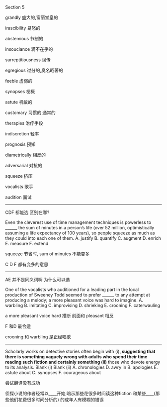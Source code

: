 Section 5

grandly	盛大的,富丽堂皇的

irascibility	易怒的

abstemious	节制的

insouciance	满不在乎的

surreptitiousness	误传

egregious	过分的,臭名昭著的

feeble	虚弱的

synopses	梗概

astute	机敏的

customary	习惯的 通常的

therapies	治疗手段

indiscretion	轻率

prognosis	预知

diametrically	相反的

adversarial	对抗的

squeeze	挤压

vocalists	歌手

audition	面试

----

CDF 都能选 区别在哪?

Even the cleverest use of time management techniques is powerless to ______ the sum of minutes in a person’s life (over 52 million, optimistically assuming a life expectancy of 100 years), so people squeeze as much as they could into each one of them.
A. justify
B. quantify
C. augment
D. enrich
E. measure
F. extend

squeeze 节省时, sum of minutes 不能变多 

C D F 都有变多的意思

----

AE 并不是同义词啊 为什么可以选

One of the vocalists who auditioned for a leading part in the local production of Sweeney Todd seemed to prefer ______ to any attempt at producing a melody; a more pleasant voice was hard to imagine.
A. warbling
B. imitating
C. improvising
D. shrieking
E. crooning
F. caterwauling



a more pleasant voice hard 推断 前面和 pleasant 相反

F 和D 最合适 

crooning 和 warbling 是正经唱歌

----

Scholarly works on detective stories often begin with (i)______, suggesting that there is something vaguely wrong with adults who spend their time reading such fiction and certainly something (ii)______ those who devote energy to its analysis.
Blank (i) Blank (ii)
A. chronologies D. awry in
B. apologies E. astute about
C. synopses F. courageous about

尝试翻译没有成功

侦探小说的作者经常以____开始,暗示那些花很多时间读这种fiction 和某些____(那些他们花费很多时间分析的) 的成年人有模糊的错误